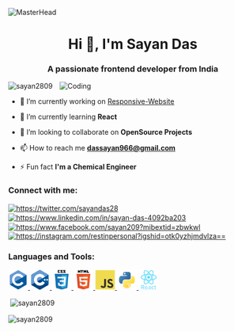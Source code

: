 ![MasterHead](https://as1.ftcdn.net/v2/jpg/02/92/88/72/1000_F_292887204_2wH041phSQo70eqaE9GRqFvn5MmQ4B8w.jpg)
<h1 align="center">Hi 👋, I'm Sayan Das</h1>
<h3 align="center">A passionate frontend developer from India</h3>
<img align="right" alt="Coding" width="400" src="https://media1.giphy.com/media/bGgsc5mWoryfgKBx1u/giphy.gif?cid=ecf05e4714f2hy1m9q2q9zo48u6hw8h9z60qziajbds00ff3&ep=v1_gifs_search&rid=giphy.gif&ct=g">
<p align="left"> <img src="https://komarev.com/ghpvc/?username=sayan2809&label=Profile%20views&color=0e75b6&style=flat" alt="sayan2809" /> </p>

- 🔭 I’m currently working on [Responsive-Website](https://sayan2809.github.io/Responsive-Website.github.io/)

- 🌱 I’m currently learning **React**

- 👯 I’m looking to collaborate on **OpenSource Projects**

- 📫 How to reach me **dassayan966@gmail.com**

- ⚡ Fun fact **I'm a Chemical Engineer**

<h3 align="left">Connect with me:</h3>
<p align="left">
<a href="https://twitter.com/https://twitter.com/sayandas28" target="blank"><img align="center" src="https://raw.githubusercontent.com/rahuldkjain/github-profile-readme-generator/master/src/images/icons/Social/twitter.svg" alt="https://twitter.com/sayandas28" height="30" width="40" /></a>
<a href="https://linkedin.com/in/https://www.linkedin.com/in/sayan-das-4092ba203" target="blank"><img align="center" src="https://raw.githubusercontent.com/rahuldkjain/github-profile-readme-generator/master/src/images/icons/Social/linked-in-alt.svg" alt="https://www.linkedin.com/in/sayan-das-4092ba203" height="30" width="40" /></a>
<a href="https://fb.com/https://www.facebook.com/sayan209?mibextid=zbwkwl" target="blank"><img align="center" src="https://raw.githubusercontent.com/rahuldkjain/github-profile-readme-generator/master/src/images/icons/Social/facebook.svg" alt="https://www.facebook.com/sayan209?mibextid=zbwkwl" height="30" width="40" /></a>
<a href="https://instagram.com/https://instagram.com/restinpersonal?igshid=otk0yzhjmdvlza==" target="blank"><img align="center" src="https://raw.githubusercontent.com/rahuldkjain/github-profile-readme-generator/master/src/images/icons/Social/instagram.svg" alt="https://instagram.com/restinpersonal?igshid=otk0yzhjmdvlza==" height="30" width="40" /></a>
</p>

<h3 align="left">Languages and Tools:</h3>
<p align="left"> <a href="https://www.cprogramming.com/" target="_blank" rel="noreferrer"> <img src="https://raw.githubusercontent.com/devicons/devicon/master/icons/c/c-original.svg" alt="c" width="40" height="40"/> </a> <a href="https://www.w3schools.com/cpp/" target="_blank" rel="noreferrer"> <img src="https://raw.githubusercontent.com/devicons/devicon/master/icons/cplusplus/cplusplus-original.svg" alt="cplusplus" width="40" height="40"/> </a> <a href="https://www.w3schools.com/css/" target="_blank" rel="noreferrer"> <img src="https://raw.githubusercontent.com/devicons/devicon/master/icons/css3/css3-original-wordmark.svg" alt="css3" width="40" height="40"/> </a> <a href="https://www.w3.org/html/" target="_blank" rel="noreferrer"> <img src="https://raw.githubusercontent.com/devicons/devicon/master/icons/html5/html5-original-wordmark.svg" alt="html5" width="40" height="40"/> </a> <a href="https://developer.mozilla.org/en-US/docs/Web/JavaScript" target="_blank" rel="noreferrer"> <img src="https://raw.githubusercontent.com/devicons/devicon/master/icons/javascript/javascript-original.svg" alt="javascript" width="40" height="40"/> </a> <a href="https://www.python.org" target="_blank" rel="noreferrer"> <img src="https://raw.githubusercontent.com/devicons/devicon/master/icons/python/python-original.svg" alt="python" width="40" height="40"/> </a> <a href="https://reactjs.org/" target="_blank" rel="noreferrer"> <img src="https://raw.githubusercontent.com/devicons/devicon/master/icons/react/react-original-wordmark.svg" alt="react" width="40" height="40"/> </a> </p>

<p>&nbsp;<img align="center" src="https://github-readme-stats.vercel.app/api?username=sayan2809&show_icons=true&locale=en" alt="sayan2809" /></p>

<p><img align="center" src="https://github-readme-streak-stats.herokuapp.com/?user=sayan2809&" alt="sayan2809" /></p>
